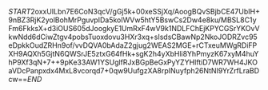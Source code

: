 $START$2oxxUILbn7E6CoN3qcV/gGj5k+00xeSSjXq/AoogBQvSBjbCE47UbIH+9nBZ3RjK2yolBohMrPguvpIDa5koIWVw5htY5BswCs2Dw4e8ku/MBSL8C1yFm6FkksX+d3iOUS605dJoogkyE1UmRxF4wV9k1NDLFChEjKPYCGSrYKOvVkwNdd6dCiwZtgv4pobsTuoxdovu3HXr3xq+sIsdsCBawNp2NkoJODRZvc95eDpkkOudZRHn9of/vvDQVA0bAdaZ2gjug2WEAS2MGE+rCTxeuMWgRDiFPXH9AQXh5GjtN6QWSrJE5ztxG64fHk+sgK2h4yXbHli8YhPmyzK67xyM4huYhP9Xf3qN+7++9pKe33AW1YSUglfRJxBGpBeGxPyYZYHIftiD7WR7WH4JKOaVDcPanpxdx4MxL8vcorqd7+0qw9UufgzXA8rpINuyfph26NtNI9YrZrfLraBDcw==$END$
